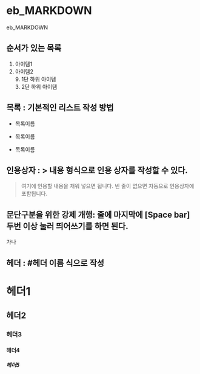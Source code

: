 # eb_MARKDOWN
eb_MARKDOWN

## 순서가 있는 목록  
1. 아이템1
3. 아이템2  
   9. 1단 하위 아이템  
   3. 2단 하위 아이템   


## 목록 : 기본적인 리스트 작성 방법
* 목록이름  
- 목록이름  
+ 목록이름  

## 인용상자 : > 내용 형식으로 인용 상자를 작성할 수 있다.
> 여기에 인용할 내용을 채워 넣으면 됩니다.
빈 줄이 없으면 자동으로 인용상자에 포함됩니다.

## 문단구분을 위한 강제 개행: 줄에 마지막에 [Space bar] 두번 이상 눌러 띄어쓰기를 하면 된다.
가나
## 헤더 : #헤더 이름 식으로 작성
# 헤더1
## 헤더2
### 헤더3
#### 헤더4
##### 헤더5


